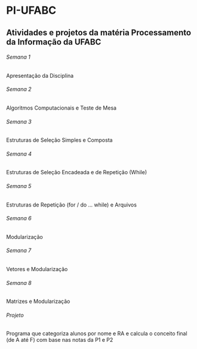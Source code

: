 # PI-UFABC
## Atividades e projetos da matéria Processamento da Informação da UFABC

###### Semana 1 
Apresentação da Disciplina
###### Semana 2 
Algoritmos Computacionais e Teste de Mesa
###### Semana 3 
Estruturas de Seleção Simples e Composta
###### Semana 4 
Estruturas de Seleção Encadeada e de Repetição (While)
###### Semana 5 
Estruturas de Repetição (for / do ... while) e Arquivos
###### Semana 6 
Modularização
###### Semana 7 
Vetores e Modularização
###### Semana 8 
Matrizes e Modularização
###### Projeto
Programa que categoriza alunos por nome e RA e calcula o conceito final (de A até F) com base nas notas da P1 e P2
